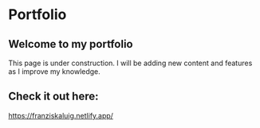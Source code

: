 # Portfolio

## Welcome to my portfolio

This page is under construction. I will be adding new content and features as I improve my knowledge.

## Check it out here:

https://franziskaluig.netlify.app/
